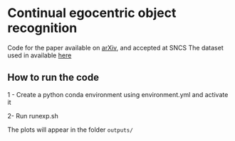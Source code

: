 Continual egocentric object recognition
==============

Code for the paper available on [arXiv](https://arxiv.org/pdf/1912.05029.pdf), and accepted at  SNCS
The dataset used in available [here](https://figshare.com/articles/dataset/small_re-identification_dataset_with_classes/14706003)


How to run the code
------------


1 - Create a python conda environment using environment.yml and activate it 

2- Run runexp.sh

The plots will appear in the folder `outputs/`


